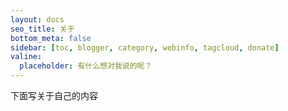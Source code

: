 ```yaml
---
layout: docs
seo_title: 关于
bottom_meta: false
sidebar: [toc, blogger, category, webinfo, tagcloud, donate]
valine:
  placeholder: 有什么想对我说的呢？
---
```


下面写关于自己的内容
